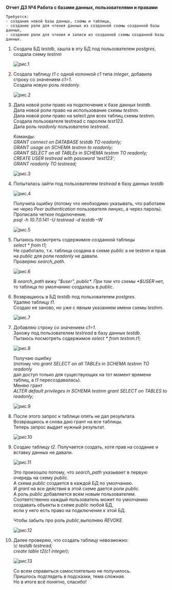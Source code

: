 **Отчет ДЗ №4 Работа с базами данных, пользователями и правами**  
  
	Требуется:  
	- создание новой базы данных, схемы и таблицы,  
	- создание роли для чтения данных из созданной схемы созданной базы данных,  
	- создание роли для чтения и записи из созданной схемы созданной базы данных.  

1. Создала БД *testdb*, зашла в эту БД под пользователем *postgres*, создала схему *testnm*    
  	
	![рис.1](https://github.com/tulenevak/otus-PostgreSQL-2024-03-tuleneva/tree/main/HW04%20-%20role/image/im1.jpg)  
  
1. Создала таблицу *t1* с одной колонкой *c1* типа *integer*, добавила строку со значением *c1=1*.  
	Создала новую роль *readonly*.  
  
	![рис.2](https://github.com/tulenevak/otus-PostgreSQL-2024-03-tuleneva/tree/main/HW04%20-%20role/image/im2.jpg)  
  	
1. Дала новой роли право на подключение к базе данных *testdb*.  
	Дала новой роли право на использование схемы  *testnm*.  
	Дала новой роли право на select для всех таблиц схемы *testnm*.  
	Создала пользователя testread с паролем *test123*.  
	Дала роль *readonly* пользователю *testread*.  
  	
	Команды:  
	*GRANT connect on DATABASE testdb TO readonly;*  
	*GRANT usage on SCHEMA testnm to readonly;*  
	*GRANT SELECT on all TABLEs in SCHEMA testnm TO readonly;*  
	*CREATE USER testread with password 'test123';*  
	*GRANT readonly TO testread;*  
  
	![рис.3](https://github.com/tulenevak/otus-PostgreSQL-2024-03-tuleneva/tree/main/HW04%20-%20role/image/im3.jpg)  
  	
1. Попыталась зайти под пользователем *testread* в базу данных *testdb*  
  
	![рис.4](https://github.com/tulenevak/otus-PostgreSQL-2024-03-tuleneva/tree/main/HW04%20-%20role/image/im4.jpg)  
  	
	Получила ошибку (потому что необходимо указывать, что работаем не через *Peer authentication* пользователя линукс, а через пароль).  
	Прописала четкое подключение.    
	*psql -h 10.7.0.141 -U testread -d testdb –W*   
  
	![рис.5](https://github.com/tulenevak/otus-PostgreSQL-2024-03-tuleneva/tree/main/HW04%20-%20role/image/im5.jpg)  
  
1. Пытаюсь посмотреть содержимое созданной таблицы  
	*select * from t1;*  
	Не сработало, т.к. таблица создана в схеме *public* а не testnm и прав на *public* для роли *readonly* не давали.  
	Проверяю *search_path*.  
  
	![рис.6](https://github.com/tulenevak/otus-PostgreSQL-2024-03-tuleneva/tree/main/HW04%20-%20role/image/im6.jpg)  
  
	В *search_path* вижу *"$user", public*. При том что схемы *$USER* нет, то таблица по умолчанию создалась в *public*.
  
1. Возвращаюсь в БД *testdb* под пользователем *postgres*.  
	Удаляю таблицу *t1*.  
	Создаю ее заново, но уже с явным указанием имени схемы *testnm*.  
  	
	![рис.7](https://github.com/tulenevak/otus-PostgreSQL-2024-03-tuleneva/tree/main/HW04%20-%20role/image/im7.jpg)    
  	
1. Добавляю строку со значением *c1=1*.  
	Захожу под пользователем *testread* в базу данных *testdb*.  
	Пытаюсь посмотреть содержимое *select * from testnm.t1;*  
  
	![рис.8](https://github.com/tulenevak/otus-PostgreSQL-2024-03-tuleneva/tree/main/HW04%20-%20role/image/im8.jpg)  
  
	Получаю ошибку  
	(потому что *grant SELECT on all TABLEs in SCHEMA testnm TO readonly*  
	дал доступ только для существующих на тот момент времени таблиц, а *t1* пересоздавалась).  
	Меняю грант  
	*ALTER default privileges in SCHEMA testnm grant SELECT on TABLES to readonly;*  
  
	![рис.9](https://github.com/tulenevak/otus-PostgreSQL-2024-03-tuleneva/tree/main/HW04%20-%20role/image/im9.jpg)  
  
1. После этого запрос к таблице опять не дал результата. 
	Возвращаюсь и снова даю грант на все таблицы.  
	Теперь запрос выдает нужный результат.  
  
	![рис.10](https://github.com/tulenevak/otus-PostgreSQL-2024-03-tuleneva/tree/main/HW04%20-%20role/image/im10.jpg)  
     
1. Создаю таблицу *t2*. Получается создать, хотя прав на создание и вставку данных не давали.  
 
	![рис.11](https://github.com/tulenevak/otus-PostgreSQL-2024-03-tuleneva/tree/main/HW04%20-%20role/image/im11.jpg)  
  
	Это произошло потому, что *search_path* указывает в первую очередь на схему *public*.  
	А схема *public* создается в каждой БД по умолчанию.  
	И *grant* на все действия в этой схеме дается роли *public*.   
	А роль *public* добавляется всем новым пользователям.   
	Соответственно каждый пользователь может по умолчанию создавать объекты в схеме *public* любой БД,   
	если у него есть право на подключение к этой БД.   
  	
	Чтобы забыть про роль *public*,выполняю *REVOKE*.   
  
	![рис.12](https://github.com/tulenevak/otus-PostgreSQL-2024-03-tuleneva/tree/main/HW04%20-%20role/image/im12.jpg)  	
  
1. Далее проверяю, что создать таблицу невозможно:  
	*\c testdb testread;*  
	*create table t2(c1 integer);*  
  
	![рис.13](https://github.com/tulenevak/otus-PostgreSQL-2024-03-tuleneva/tree/main/HW04%20-%20role/image/im13.jpg) 
  
	Со всем справиться самостоятельно не получилось.   
	Пришлось подглядеть в подсказки, тема сложная.   
	Но в итоге всё понятно, спасибо!  
  